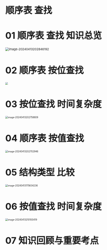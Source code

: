 # 顺序表 查找



# 01 顺序表 查找 知识总览

<img src="https://cvp.oss-cn-shanghai.aliyuncs.com/picgo/202404132028259.png" alt="image-20240413202846192" style="zoom: 67%;" />



# 02 顺序表 按位查找

<img src="https://cvp.oss-cn-shanghai.aliyuncs.com/picgo/202404131626339.png" style="zoom:50%;" />



# 03 按位查找 时间复杂度

<img src="https://cvp.oss-cn-shanghai.aliyuncs.com/picgo/202404132027878.png" alt="image-20240413202758809" style="zoom:50%;" />



# 04 顺序表 按值查找

<img src="https://cvp.oss-cn-shanghai.aliyuncs.com/picgo/202404132027122.png" alt="image-20240413202702946" style="zoom:50%;" />



# 05 结构类型 比较

<img src="https://cvp.oss-cn-shanghai.aliyuncs.com/picgo/202404131756484.png" alt="image-20240413175634236" style="zoom:50%;" />



# 06 按值查找 时间复杂度

<img src="https://cvp.oss-cn-shanghai.aliyuncs.com/picgo/202404132101563.png" alt="image-20240413210100419" style="zoom:50%;" />



# 07 知识回顾与重要考点

